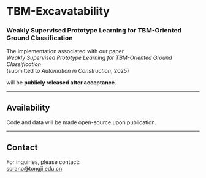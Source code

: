# TBM-Excavatability

### Weakly Supervised Prototype Learning for TBM-Oriented Ground Classification

The implementation associated with our paper  
*Weakly Supervised Prototype Learning for TBM-Oriented Ground Classification*  
(submitted to *Automation in Construction*, 2025)  

will be **publicly released after acceptance**.  

---

## Availability
Code and data will be made open-source upon publication.  

---

## Contact
For inquiries, please contact:  
sorano@tongji.edu.cn
